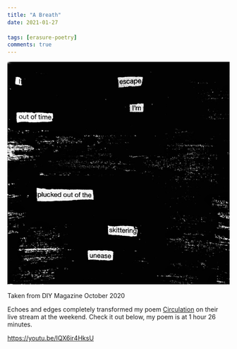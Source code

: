 ```yaml
---
title: "A Breath"
date: 2021-01-27

tags: [erasure-poetry]
comments: true
---
```


<img src="/assets/images/articles/2021/abreath.jpeg" class="responsive"><br>

Taken from DIY Magazine October 2020

Echoes and edges completely transformed my poem [Circulation](/circulation) on their live stream at the weekend. Check it out below, my poem is at 1 hour 26 minutes.

https://youtu.be/IQX6ir4HksU
